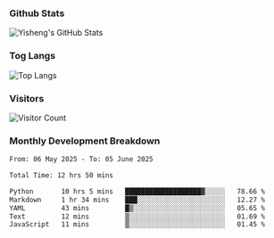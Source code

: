 ### Github Stats
![Yisheng's GitHub Stats](https://github-readme-stats-9qabuvhk1-gongyisheng.vercel.app/api?username=gongyisheng&count_private=true&show_icons=true)
### Tog Langs
![Top Langs](https://github-readme-stats-9qabuvhk1-gongyisheng.vercel.app/api/top-langs/?username=gongyisheng&layout=compact)
### Visitors
![Visitor Count](https://profile-counter.glitch.me/gongyisheng/count.svg)
### Monthly Development Breakdown
<!--START_SECTION:waka-->

```txt
From: 06 May 2025 - To: 05 June 2025

Total Time: 12 hrs 50 mins

Python       10 hrs 5 mins   ███████████████████▓░░░░░   78.66 %
Markdown     1 hr 34 mins    ███░░░░░░░░░░░░░░░░░░░░░░   12.27 %
YAML         43 mins         █▒░░░░░░░░░░░░░░░░░░░░░░░   05.65 %
Text         12 mins         ▒░░░░░░░░░░░░░░░░░░░░░░░░   01.69 %
JavaScript   11 mins         ▒░░░░░░░░░░░░░░░░░░░░░░░░   01.45 %
```

<!--END_SECTION:waka-->
